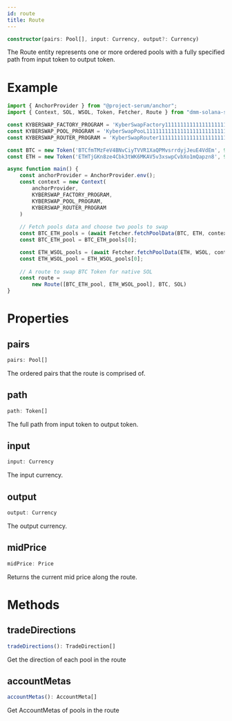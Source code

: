 ```yaml
---
id: route
title: Route
---
```


```typescript
constructor(pairs: Pool[], input: Currency, output?: Currency)
```

The Route entity represents one or more ordered pools with a fully specified path from input token to output token.

# Example

```typescript
import { AnchorProvider } from "@project-serum/anchor";
import { Context, SOL, WSOL, Token, Fetcher, Route } from "dmm-solana-sdk";

const KYBERSWAP_FACTORY_PROGRAM = 'KyberSwapFactory111111111111111111111111111';
const KYBERSWAP_POOL_PROGRAM = 'KyberSwapPooL111111111111111111111111111111';
const KYBERSWAP_ROUTER_PROGRAM = 'KyberSwapRouter1111111111111111111111111111';

const BTC = new Token('BTCfmTMzFeV4BNvCiyTVVR1XaQPMvsrrdyjJeuE4VdEm', 9);
const ETH = new Token('ETHTjGKn8ze4Cbk3tWK6MKAV5v3xswpCvbXo1mQapzn8', 9);

async function main() {
    const anchorProvider = AnchorProvider.env();
    const context = new Context(
        anchorProvider,
        KYBERSWAP_FACTORY_PROGRAM,
        KYBERSWAP_POOL_PROGRAM,
        KYBERSWAP_ROUTER_PROGRAM
    )
    
    // Fetch pools data and choose two pools to swap
    const BTC_ETH_pools = (await Fetcher.fetchPoolData(BTC, ETH, context))
    const BTC_ETH_pool = BTC_ETH_pools[0];

    const ETH_WSOL_pools = (await Fetcher.fetchPoolData(ETH, WSOL, context))
    const ETH_WSOL_pool = ETH_WSOL_pools[0];
    
    // A route to swap BTC Token for native SOL
    const route =
        new Route([BTC_ETH_pool, ETH_WSOL_pool], BTC, SOL)
}
```

# Properties

## pairs

```typescript
pairs: Pool[]
```

The ordered pairs that the route is comprised of.

## path

```typescript
path: Token[]
```

The full path from input token to output token.

## input

```typescript
input: Currency
```

The input currency.

## output

```typescript
output: Currency
```

The output currency.

## midPrice

```typescript
midPrice: Price
```

Returns the current mid price along the route.

# Methods

## tradeDirections

```typescript
tradeDirections(): TradeDirection[]
```

Get the direction of each pool in the route
## accountMetas

```typescript
accountMetas(): AccountMeta[]
```

Get AccountMetas of pools in the route

